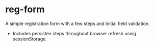 # reg-form
A simple registration form with a few steps and initial field validation.
* Includes persisten steps throughout browser refresh using sessionStorage.
